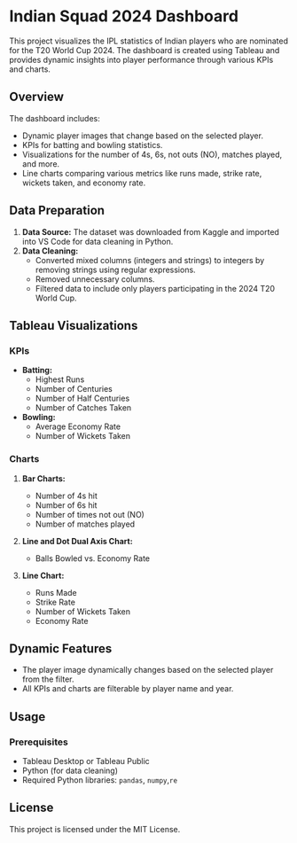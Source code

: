 
# Indian Squad 2024 Dashboard

This project visualizes the IPL statistics of Indian players who are nominated for the T20 World Cup 2024. The dashboard is created using Tableau and provides dynamic insights into player performance through various KPIs and charts.

## Overview

The dashboard includes:
- Dynamic player images that change based on the selected player.
- KPIs for batting and bowling statistics.
- Visualizations for the number of 4s, 6s, not outs (NO), matches played, and more.
- Line charts comparing various metrics like runs made, strike rate, wickets taken, and economy rate.

## Data Preparation

1. **Data Source:** The dataset was downloaded from Kaggle and imported into VS Code for data cleaning in Python.
2. **Data Cleaning:**
    - Converted mixed columns (integers and strings) to integers by removing strings using regular expressions.
    - Removed unnecessary columns.
    - Filtered data to include only players participating in the 2024 T20 World Cup.

## Tableau Visualizations

### KPIs
- **Batting:**
  - Highest Runs
  - Number of Centuries
  - Number of Half Centuries
  - Number of Catches Taken
- **Bowling:**
  - Average Economy Rate
  - Number of Wickets Taken

### Charts
1. **Bar Charts:**
   - Number of 4s hit
   - Number of 6s hit
   - Number of times not out (NO)
   - Number of matches played

2. **Line and Dot Dual Axis Chart:**
   - Balls Bowled vs. Economy Rate

3. **Line Chart:**
   - Runs Made
   - Strike Rate
   - Number of Wickets Taken
   - Economy Rate

## Dynamic Features
- The player image dynamically changes based on the selected player from the filter.
- All KPIs and charts are filterable by player name and year.

## Usage

### Prerequisites
- Tableau Desktop or Tableau Public
- Python (for data cleaning)
- Required Python libraries: `pandas`, `numpy`,`re`

## License

This project is licensed under the MIT License.
